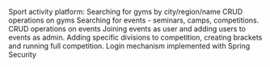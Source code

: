 Sport activity platform:
Searching for gyms by city/region/name
CRUD operations on gyms
Searching for events - seminars, camps, competitions.
CRUD operations on events
Joining events as user and adding users to events as admin.
Adding specific divisions to competition, creating brackets and running full competition.
Login mechanism implemented with Spring Security
